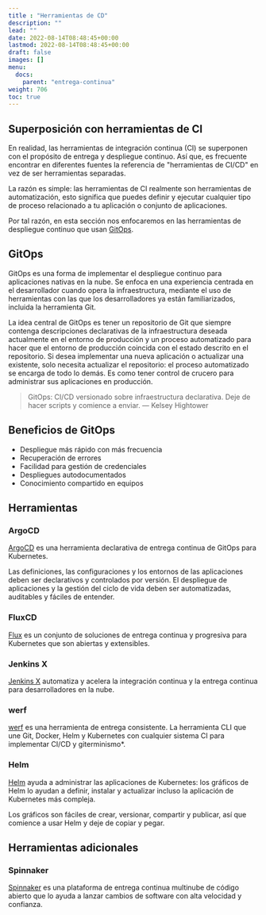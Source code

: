 ```yaml
---
title : "Herramientas de CD"
description: ""
lead: ""
date: 2022-08-14T08:48:45+00:00
lastmod: 2022-08-14T08:48:45+00:00
draft: false
images: []
menu:
  docs:
    parent: "entrega-continua"
weight: 706
toc: true
---
```


## Superposición con herramientas de CI

En realidad, las herramientas de integración continua (CI) se superponen con el propósito de entrega y despliegue continuo. Así que, es frecuente encontrar en diferentes fuentes la referencia de "herramientas de CI/CD" en vez de ser herramientas separadas.

La razón es simple: las herramientas de CI realmente son herramientas de automatización, esto significa que puedes definir y ejecutar cualquier tipo de proceso relacionado a tu aplicación o conjunto de aplicaciones.

Por tal razón, en esta sección nos enfocaremos en las herramientas de despliegue continuo que usan [GitOps](#gitops).

## GitOps

GitOps es una forma de implementar el despliegue continuo para aplicaciones nativas en la nube. Se enfoca en una experiencia centrada en el desarrollador cuando opera la infraestructura, mediante el uso de herramientas con las que los desarrolladores ya están familiarizados, incluida la herramienta Git.

La idea central de GitOps es tener un repositorio de Git que siempre contenga descripciones declarativas de la infraestructura deseada actualmente en el entorno de producción y un proceso automatizado para hacer que el entorno de producción coincida con el estado descrito en el repositorio. Si desea implementar una nueva aplicación o actualizar una existente, solo necesita actualizar el repositorio: el proceso automatizado se encarga de todo lo demás. Es como tener control de crucero para administrar sus aplicaciones en producción.

> GitOps: CI/CD versionado sobre infraestructura declarativa. Deje de hacer scripts y comience a enviar. — Kelsey Hightower

## Beneficios de GitOps

- Despliegue más rápido con más frecuencia
- Recuperación de errores
- Facilidad para gestión de credenciales
- Despliegues autodocumentados
- Conocimiento compartido en equipos

## Herramientas

### ArgoCD

[ArgoCD] es una herramienta declarativa de entrega continua de GitOps para Kubernetes.

Las definiciones, las configuraciones y los entornos de las aplicaciones deben ser declarativos y controlados por versión. El despliegue de aplicaciones y la gestión del ciclo de vida deben ser automatizadas, auditables y fáciles de entender.

### FluxCD

[Flux][FluxCD] es un conjunto de soluciones de entrega continua y progresiva para Kubernetes que son abiertas y extensibles.

### Jenkins X

[Jenkins X] automatiza y acelera la integración continua y la entrega continua para desarrolladores en la nube.

### werf

[werf] es una herramienta de entrega consistente. La herramienta CLI que une Git, Docker, Helm y Kubernetes con cualquier sistema CI para implementar CI/CD y giterminismo*.

### Helm

[Helm] ayuda a administrar las aplicaciones de Kubernetes: los gráficos de Helm lo ayudan a definir, instalar y actualizar incluso la aplicación de Kubernetes más compleja.

Los gráficos son fáciles de crear, versionar, compartir y publicar, así que comience a usar Helm y deje de copiar y pegar.

## Herramientas adicionales

### Spinnaker

[Spinnaker] es una plataforma de entrega continua multinube de código abierto que lo ayuda a lanzar cambios de software con alta velocidad y confianza.

<!-- Referencias -->

[ArgoCD]: ../../referencias/enlaces#argocd
[FluxCD]: ../../referencias/enlaces#fluxcd
[Jenkins X]: ../../referencias/enlaces#jenkins-x
[Spinnaker]: ../../referencias/enlaces#spinnaker
[werf]: ../../referencias/enlaces#werf
[Helm]: ../../referencias/enlaces#helm
